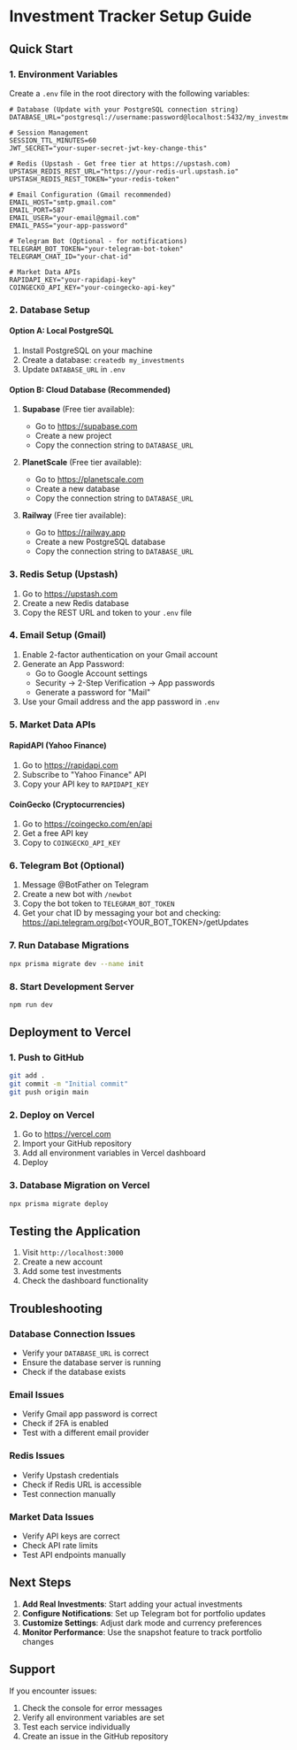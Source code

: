 # Investment Tracker Setup Guide

## Quick Start

### 1. Environment Variables

Create a `.env` file in the root directory with the following variables:

```env
# Database (Update with your PostgreSQL connection string)
DATABASE_URL="postgresql://username:password@localhost:5432/my_investments"

# Session Management
SESSION_TTL_MINUTES=60
JWT_SECRET="your-super-secret-jwt-key-change-this"

# Redis (Upstash - Get free tier at https://upstash.com)
UPSTASH_REDIS_REST_URL="https://your-redis-url.upstash.io"
UPSTASH_REDIS_REST_TOKEN="your-redis-token"

# Email Configuration (Gmail recommended)
EMAIL_HOST="smtp.gmail.com"
EMAIL_PORT=587
EMAIL_USER="your-email@gmail.com"
EMAIL_PASS="your-app-password"

# Telegram Bot (Optional - for notifications)
TELEGRAM_BOT_TOKEN="your-telegram-bot-token"
TELEGRAM_CHAT_ID="your-chat-id"

# Market Data APIs
RAPIDAPI_KEY="your-rapidapi-key"
COINGECKO_API_KEY="your-coingecko-api-key"
```

### 2. Database Setup

#### Option A: Local PostgreSQL

1. Install PostgreSQL on your machine
2. Create a database: `createdb my_investments`
3. Update `DATABASE_URL` in `.env`

#### Option B: Cloud Database (Recommended)

1. **Supabase** (Free tier available):

   - Go to https://supabase.com
   - Create a new project
   - Copy the connection string to `DATABASE_URL`

2. **PlanetScale** (Free tier available):

   - Go to https://planetscale.com
   - Create a new database
   - Copy the connection string to `DATABASE_URL`

3. **Railway** (Free tier available):
   - Go to https://railway.app
   - Create a new PostgreSQL database
   - Copy the connection string to `DATABASE_URL`

### 3. Redis Setup (Upstash)

1. Go to https://upstash.com
2. Create a new Redis database
3. Copy the REST URL and token to your `.env` file

### 4. Email Setup (Gmail)

1. Enable 2-factor authentication on your Gmail account
2. Generate an App Password:
   - Go to Google Account settings
   - Security → 2-Step Verification → App passwords
   - Generate a password for "Mail"
3. Use your Gmail address and the app password in `.env`

### 5. Market Data APIs

#### RapidAPI (Yahoo Finance)

1. Go to https://rapidapi.com
2. Subscribe to "Yahoo Finance" API
3. Copy your API key to `RAPIDAPI_KEY`

#### CoinGecko (Cryptocurrencies)

1. Go to https://coingecko.com/en/api
2. Get a free API key
3. Copy to `COINGECKO_API_KEY`

### 6. Telegram Bot (Optional)

1. Message @BotFather on Telegram
2. Create a new bot with `/newbot`
3. Copy the bot token to `TELEGRAM_BOT_TOKEN`
4. Get your chat ID by messaging your bot and checking:
   https://api.telegram.org/bot<YOUR_BOT_TOKEN>/getUpdates

### 7. Run Database Migrations

```bash
npx prisma migrate dev --name init
```

### 8. Start Development Server

```bash
npm run dev
```

## Deployment to Vercel

### 1. Push to GitHub

```bash
git add .
git commit -m "Initial commit"
git push origin main
```

### 2. Deploy on Vercel

1. Go to https://vercel.com
2. Import your GitHub repository
3. Add all environment variables in Vercel dashboard
4. Deploy

### 3. Database Migration on Vercel

```bash
npx prisma migrate deploy
```

## Testing the Application

1. Visit `http://localhost:3000`
2. Create a new account
3. Add some test investments
4. Check the dashboard functionality

## Troubleshooting

### Database Connection Issues

- Verify your `DATABASE_URL` is correct
- Ensure the database server is running
- Check if the database exists

### Email Issues

- Verify Gmail app password is correct
- Check if 2FA is enabled
- Test with a different email provider

### Redis Issues

- Verify Upstash credentials
- Check if Redis URL is accessible
- Test connection manually

### Market Data Issues

- Verify API keys are correct
- Check API rate limits
- Test API endpoints manually

## Next Steps

1. **Add Real Investments**: Start adding your actual investments
2. **Configure Notifications**: Set up Telegram bot for portfolio updates
3. **Customize Settings**: Adjust dark mode and currency preferences
4. **Monitor Performance**: Use the snapshot feature to track portfolio changes

## Support

If you encounter issues:

1. Check the console for error messages
2. Verify all environment variables are set
3. Test each service individually
4. Create an issue in the GitHub repository
